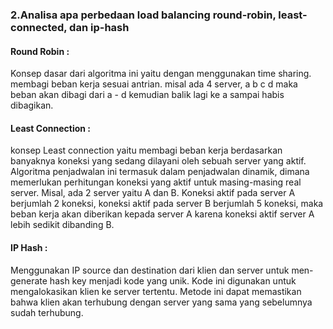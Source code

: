 ### 2.Analisa apa perbedaan load balancing round-robin, least-connected, dan ip-hash

#### Round Robin :
Konsep dasar dari algoritma ini yaitu dengan menggunakan time sharing. membagi beban kerja sesuai antrian.
misal ada 4 server, a b c d maka beban akan dibagi dari a - d kemudian balik lagi ke a sampai habis dibagikan.

#### Least Connection :
konsep Least connection yaitu membagi beban kerja berdasarkan banyaknya koneksi yang sedang dilayani oleh sebuah server yang aktif. Algoritma penjadwalan ini termasuk dalam penjadwalan dinamik, dimana memerlukan perhitungan koneksi yang aktif untuk masing-masing real server.
Misal, ada 2 server yaitu A dan B. Koneksi aktif pada server A berjumlah 2 koneksi,  koneksi aktif pada server B berjumlah 5 koneksi, maka beban kerja akan diberikan kepada server A karena koneksi aktif server A lebih sedikit dibanding B.

#### IP Hash :
Menggunakan IP source dan destination dari klien dan server untuk men-generate hash key menjadi kode yang unik. Kode ini digunakan untuk mengalokasikan klien ke server tertentu. Metode ini dapat memastikan bahwa klien akan terhubung dengan server yang sama yang sebelumnya sudah terhubung.

